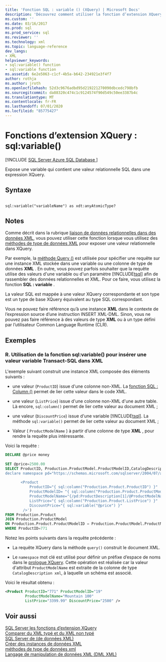 ```yaml
---
title: 'Fonction SQL : variable () (XQuery) | Microsoft Docs'
description: 'Découvrez comment utiliser la fonction d’extension XQuery SQL : variable () pour exposer une variable qui contient une valeur relationnelle SQL dans une expression XQuery.'
ms.custom: ''
ms.date: 03/16/2017
ms.prod: sql
ms.prod_service: sql
ms.reviewer: ''
ms.technology: xml
ms.topic: language-reference
dev_langs:
- XML
helpviewer_keywords:
- sql:variable() function
- sql:variable function
ms.assetid: 6e2e5063-c1cf-4b5a-b642-234921e3f4f7
author: rothja
ms.author: jroth
ms.openlocfilehash: 52d3c9676adbd95d219221270090dbcedc798bfb
ms.sourcegitcommit: da88320c474c1c9124574f90d549c50ee3387b4c
ms.translationtype: MT
ms.contentlocale: fr-FR
ms.lasthandoff: 07/01/2020
ms.locfileid: "85775427"
---
```

# <a name="xquery-extension-functions---sqlvariable"></a>Fonctions d’extension XQuery : sql:variable()
[!INCLUDE [SQL Server Azure SQL Database ](../includes/applies-to-version/sqlserver.md)]

  Expose une variable qui contient une valeur relationnelle SQL dans une expression XQuery.  
  
## <a name="syntax"></a>Syntaxe  
  
```  
  
sql:variable("variableName") as xdt:anyAtomicType?  
```  
  
## <a name="remarks"></a>Notes  
 Comme décrit dans la rubrique [liaison de données relationnelles dans des données XML](../t-sql/xml/binding-relational-data-inside-xml-data.md), vous pouvez utiliser cette fonction lorsque vous utilisez des [méthodes de type de données XML](../t-sql/xml/xml-data-type-methods.md) pour exposer une valeur relationnelle dans XQuery.  
  
 Par exemple, la [méthode Query ()](../t-sql/xml/query-method-xml-data-type.md) est utilisée pour spécifier une requête sur une instance XML stockée dans une variable ou une colonne de type de données **XML** . En outre, vous pouvez parfois souhaiter que la requête utilise des valeurs d'une variable ou d'un paramètre [!INCLUDE[tsql](../includes/tsql-md.md)] afin de rassembler des données relationnelles et XML. Pour ce faire, vous utilisez la fonction **SQL : variable** .  
  
 La valeur SQL est mappée à une valeur XQuery correspondante et son type est un type de base XQuery équivalent au type SQL correspondant.  
  
 Vous ne pouvez faire référence qu’à une instance **XML** dans le contexte de l’expression source d’une instruction INSERT XML-DML. Sinon, vous ne pouvez pas faire référence à des valeurs de type **XML** ou à un type défini par l’utilisateur Common Language Runtime (CLR).  
  
## <a name="examples"></a>Exemples  
  
### <a name="a-using-the-sqlvariable-function-to-bring-a-transact-sql-variable-value-into-xml"></a>R. Utilisation de la fonction sql:variable() pour insérer une valeur variable Transact-SQL dans XML  
 L'exemple suivant construit une instance XML composée des éléments suivants :  
  
-   une valeur (`ProductID`) issue d'une colonne non-XML. La [fonction SQL : Column ()](../xquery/xquery-extension-functions-sql-column.md) permet de lier cette valeur dans le code XML.  
  
-   une valeur (`ListPrice`) issue d'une colonne non-XML d'une autre table. Là encore, `sql:column()` permet de lier cette valeur au document XML ;  
  
-   une valeur (`DiscountPrice`) issue d'une variable [!INCLUDE[tsql](../includes/tsql-md.md)]. La méthode `sql:variable()` permet de lier cette valeur au document XML ;  
  
-   Valeur ( `ProductModelName` ) à partir d’une colonne de type **XML** , pour rendre la requête plus intéressante.  
  
 Voici la requête :  
  
```sql
DECLARE @price money  
  
SET @price=2500.00  
SELECT ProductID, Production.ProductModel.ProductModelID,CatalogDescription.query('  
declare namespace pd="https://schemas.microsoft.com/sqlserver/2004/07/adventure-works/ProductModelDescription";  
  
       <Product   
           ProductID="{ sql:column("Production.Product.ProductID") }"  
           ProductModelID= "{ sql:column("Production.Product.ProductModelID") }"  
           ProductModelName="{/pd:ProductDescription[1]/@ProductModelName }"  
           ListPrice="{ sql:column("Production.Product.ListPrice") }"  
           DiscountPrice="{ sql:variable("@price") }"  
        />')   
FROM Production.Product   
JOIN Production.ProductModel  
ON Production.Product.ProductModelID = Production.ProductModel.ProductModelID  
WHERE ProductID=771  
```  
  
 Notez les points suivants dans la requête précédente :  
  
-   La requête XQuery dans la méthode `query()` construit le document XML.  
  
-   Le `namespace` mot clé est utilisé pour définir un préfixe d’espace de noms dans le [prologue XQuery](../xquery/modules-and-prologs-xquery-prolog.md). Cette opération est réalisée car la valeur d'attribut `ProductModelName` est extraite de la colonne de type `CatalogDescription xml`, à laquelle un schéma est associé.  
  
 Voici le résultat obtenu :  
  
```xml
<Product ProductID="771" ProductModelID="19"   
         ProductModelName="Mountain 100"   
         ListPrice="3399.99" DiscountPrice="2500" />  
```  
  
## <a name="see-also"></a>Voir aussi  
 [SQL Server les fonctions d’extension XQuery](https://msdn.microsoft.com/library/4bc5d499-5fec-4c3f-b11e-5ab5ef9d8f97)   
 [Comparer du XML typé et du XML non typé](../relational-databases/xml/compare-typed-xml-to-untyped-xml.md)   
 [SQL Server de &#40;de données XML&#41;](../relational-databases/xml/xml-data-sql-server.md)   
 [Créer des instances de données XML](../relational-databases/xml/create-instances-of-xml-data.md)   
 [méthodes de type de données xml](../t-sql/xml/xml-data-type-methods.md)   
 [Langage de manipulation de données XML &#40;DML XML&#41;](../t-sql/xml/xml-data-modification-language-xml-dml.md)  
  
  

